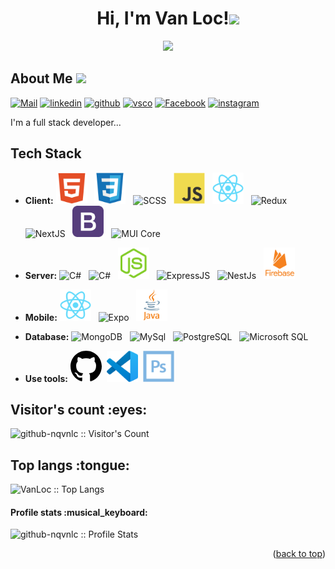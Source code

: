 <h1 align="center">Hi, I'm Van Loc!<img src="https://media2.giphy.com/media/RCBYD5ey6kusWhvObs/giphy.gif" width="100"></h1>
<p align="center"><img src="https://media1.giphy.com/media/jLDTcbU89ZOW4/200w.webp?cid=ecf05e476vr0l0091gqfnch5r6yw682swpvs3re33osw6mqg&ep=v1_stickers_search&rid=200w.webp&ct=s" width="200"> </p>

## About Me <img src="https://media1.giphy.com/media/3HbtyiV6otnLf4WHSN/200w.webp?cid=ecf05e47o5f3s9y85dlcn8hh4jjpfyb1u8lj7gcc7nokmeah&ep=v1_stickers_search&rid=200w.webp&ct=s" width="50">

[![Mail](https://img.shields.io/badge/Mail-1DA1F2?style=for-the-badge&logo=Gmail&logoColor=white)](mailto:locnv14@gmail.com)
[![linkedin](https://img.shields.io/badge/In-1DA1F2?style=for-the-badge&logo=linkedin&logoColor=white)](https://www.linkedin.com/in/linkedlocnv14/)
[![github](https://img.shields.io/badge/GIT-161B22?style=for-the-badge&logo=github&logoColor=white)](https://www.linkedin.com/in/linkedlocnv14/)
[![vsco](https://img.shields.io/badge/vsco-white?style=for-the-badge&logo=vsco&logoColor=000)](https://www.linkedin.com/in/linkedlocnv14/)
[![Facebook](https://img.shields.io/badge/Fb-0A66C2?style=for-the-badge&logo=facebook&logoColor=white)](https://vsco.co/vsco-nqvnlc/gallery)
[![instagram](https://img.shields.io/badge/IG-FE016A?style=for-the-badge&logo=instagram&logoColor=white)](https://www.instagram/_ins.nqvnlc_)

I'm a full stack developer...

## Tech Stack

- **Client:**
  <img  src="https://raw.githubusercontent.com/devicons/devicon/1119b9f84c0290e0f0b38982099a2bd027a48bf1/icons/html5/html5-plain.svg" alt="HTML5" width="50" height="50"/> &nbsp;
  <img  src="https://raw.githubusercontent.com/devicons/devicon/1119b9f84c0290e0f0b38982099a2bd027a48bf1/icons/css3/css3-original.svg" alt="CSS3" width="50" height="50"/> &nbsp;
  <img  src="https://camo.githubusercontent.com/587d0f411b348ee05a53c7685b59142e0705ff8d06181d09008438c1a92f1a96/68747470733a2f2f7261776769742e636f6d2f736173732f736173732d736974652f6d61696e2f736f757263652f6173736574732f696d672f6c6f676f732f6c6f676f2e737667" alt="SCSS" width="50" height="50"/> &nbsp;
  <img  src="https://raw.githubusercontent.com/devicons/devicon/1119b9f84c0290e0f0b38982099a2bd027a48bf1/icons/javascript/javascript-original.svg" alt="JavaScript" width="50" height="50"/> &nbsp;
  <img  src="https://raw.githubusercontent.com/devicons/devicon/1119b9f84c0290e0f0b38982099a2bd027a48bf1/icons/react/react-original.svg" alt="ReactJS" width="50" height="50"/> &nbsp;
  <img  src="https://github.com/reduxjs/redux/blob/master/logo/logo.png?raw=true" alt="Redux" width="50" height="50"/> &nbsp;
  <img  src="https://github.com/CyrisXD/CyrisXD/raw/master/assets/NextJS.png" alt="NextJS"/> &nbsp;
  <img  src="https://raw.githubusercontent.com/github/explore/80688e429a7d4ef2fca1e82350fe8e3517d3494d/topics/bootstrap/bootstrap.png" alt="Bootstrap" width="50" height="50"/> &nbsp;
  <img  src="https://github.com/mui/material-ui/raw/master/docs/public/static/logo.svg" alt="MUI Core" width="50" height="50"/> &nbsp;

- **Server:**
  <img  src="https://seeklogo.com/images/C/c-sharp-c-logo-02F17714BA-seeklogo.com.png" alt="C#"  height="50"/> &nbsp;
  <img  src="https://upload.wikimedia.org/wikipedia/commons/thumb/e/ee/.NET_Core_Logo.svg/512px-.NET_Core_Logo.svg.png?20210328084203" alt="C#"  height="50"/> &nbsp;
  <img  src="https://raw.githubusercontent.com/devicons/devicon/1119b9f84c0290e0f0b38982099a2bd027a48bf1/icons/nodejs/nodejs-plain.svg" alt="NodeJS" width="50" height="50"/> &nbsp;
  <img  src="https://github.com/CyrisXD/CyrisXD/raw/master/assets/ExpressJS.png" alt="ExpressJS" width="50" height="50"/> &nbsp;
  <img  src="https://camo.githubusercontent.com/5f54c0817521724a2deae8dedf0c280a589fd0aa9bffd7f19fa6254bb52e996a/68747470733a2f2f6e6573746a732e636f6d2f696d672f6c6f676f2d736d616c6c2e737667" alt="NestJs" width="50" height="50"/> &nbsp;
  <img src="https://raw.githubusercontent.com/devicons/devicon/1119b9f84c0290e0f0b38982099a2bd027a48bf1/icons/firebase/firebase-plain-wordmark.svg" alt="Firebase" width="50" height="50"/> &nbsp;

- **Mobile:**
  <img  src="https://raw.githubusercontent.com/devicons/devicon/1119b9f84c0290e0f0b38982099a2bd027a48bf1/icons/react/react-original.svg" alt="React Native" width="50" height="50"/> &nbsp;
  <img  src="https://github.com/expo/expo/raw/main/.github/resources/banner.png" alt="Expo" width="50" height="50"/> &nbsp;
  <img src="https://raw.githubusercontent.com/github/explore/5b3600551e122a3277c2c5368af2ad5725ffa9a1/topics/java/java.png" alt="Java" width="50" height="50"/> &nbsp;

- **Database:**
  <img  src="https://github.com/mongodb/mongo/raw/master/docs/leaf.svg" alt="MongoDB" width="50" height="50"/> &nbsp;
  <img  src="https://www.mysql.com/common/logos/logo-mysql-170x115.png" alt="MySql"  height="50"/> &nbsp;
  <img  src="https://www.vectorlogo.zone/logos/postgresql/postgresql-vertical.svg" alt="PostgreSQL"  height="50"/> &nbsp;
  <img src="https://brandslogos.com/wp-content/uploads/images/microsoft-sql-server-logo.png" alt="Microsoft SQL" height="50"/> &nbsp;

- **Use tools:**
  <svg xmlns="http://www.w3.org/2000/svg" width="50" height="50" viewBox="0 0 24 24"><path d="M12 0c-6.626 0-12 5.373-12 12 0 5.302 3.438 9.8 8.207 11.387.599.111.793-.261.793-.577v-2.234c-3.338.726-4.033-1.416-4.033-1.416-.546-1.387-1.333-1.756-1.333-1.756-1.089-.745.083-.729.083-.729 1.205.084 1.839 1.237 1.839 1.237 1.07 1.834 2.807 1.304 3.492.997.107-.775.418-1.305.762-1.604-2.665-.305-5.467-1.334-5.467-5.931 0-1.311.469-2.381 1.236-3.221-.124-.303-.535-1.524.117-3.176 0 0 1.008-.322 3.301 1.23.957-.266 1.983-.399 3.003-.404 1.02.005 2.047.138 3.006.404 2.291-1.552 3.297-1.23 3.297-1.23.653 1.653.242 2.874.118 3.176.77.84 1.235 1.911 1.235 3.221 0 4.609-2.807 5.624-5.479 5.921.43.372.823 1.102.823 2.222v3.293c0 .319.192.694.801.576 4.765-1.589 8.199-6.086 8.199-11.386 0-6.627-5.373-12-12-12z"/></svg>&nbsp;
  <img  src="https://raw.githubusercontent.com/devicons/devicon/1119b9f84c0290e0f0b38982099a2bd027a48bf1/icons/vscode/vscode-original.svg" alt="VSCode" width="50" height="50"/>&nbsp;
  <img  src="https://raw.githubusercontent.com/devicons/devicon/1119b9f84c0290e0f0b38982099a2bd027a48bf1/icons/photoshop/photoshop-line.svg" alt="Photoshop" width="50" height="50"/>&nbsp;

<h2>Visitor's count :eyes:</h2>
<p><img src="https://profile-counter.glitch.me/{github-nqvnlc}/count.svg" alt="github-nqvnlc :: Visitor's Count" /></p>

<h2>Top langs :tongue:</h2>
<p><img src="https://github-readme-stats.vercel.app/api/top-langs/?username=github-nqvnlc&langs_count=10&theme=synthwave&layout=compact" alt="VanLoc :: Top Langs" /></p>

<h4>Profile stats :musical_keyboard:</h4>

<p><img src="https://github-readme-stats.vercel.app/api?username=github-nqvnlc&show_icons=true&theme=synthwave" alt="github-nqvnlc :: Profile Stats" /></p>

<p align="right">(<a href="#readme-top">back to top</a>)</p>

<!---
github-nqvnlc/github-nqvnlc is a ✨ special ✨ repository because its `README.md` (this file) appears on your GitHub profile.
You can click the Preview link to take a look at your changes.
--->
